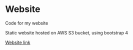 # Website
Code for my website

Static website hosted on AWS S3 bucket, using bootstrap 4

[Website link](aaroncunliffe.co.uk)

